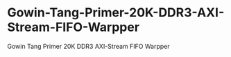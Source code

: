 # Gowin-Tang-Primer-20K-DDR3-AXI-Stream-FIFO-Warpper
Gowin Tang Primer 20K DDR3 AXI-Stream FIFO Warpper

